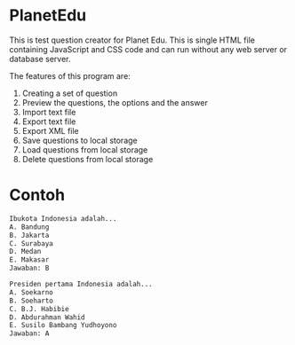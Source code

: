 # PlanetEdu
This is test question creator for Planet Edu. This is single HTML file containing JavaScript and CSS code and can run without any web server or database server.

The features of this program are:

1. Creating a set of question
2. Preview the questions, the options and the answer
3. Import text file
4. Export text file
5. Export XML file
6. Save questions to local storage
7. Load questions from local storage
8. Delete questions from local storage


# Contoh
```txt
Ibukota Indonesia adalah...
A. Bandung
B. Jakarta
C. Surabaya
D. Medan
E. Makasar
Jawaban: B

Presiden pertama Indonesia adalah...
A. Soekarno
B. Soeharto
C. B.J. Habibie
D. Abdurahman Wahid
E. Susilo Bambang Yudhoyono
Jawaban: A
```
